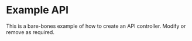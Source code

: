 # Example API

This is a bare-bones example of how to create an API controller. Modify or remove as required.
